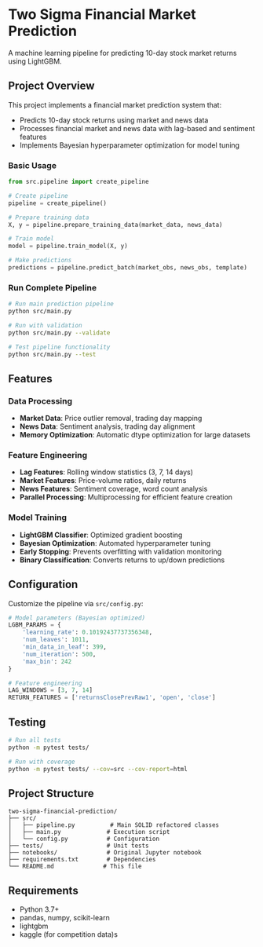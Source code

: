 # Two Sigma Financial Market Prediction

A machine learning pipeline for predicting 10-day stock market returns using LightGBM.

## Project Overview

This project implements a financial market prediction system that:
- Predicts 10-day stock returns using market and news data
- Processes financial market and news data with lag-based and sentiment features
- Implements Bayesian hyperparameter optimization for model tuning

### Basic Usage

```python
from src.pipeline import create_pipeline

# Create pipeline
pipeline = create_pipeline()

# Prepare training data
X, y = pipeline.prepare_training_data(market_data, news_data)

# Train model
model = pipeline.train_model(X, y)

# Make predictions
predictions = pipeline.predict_batch(market_obs, news_obs, template)
```

### Run Complete Pipeline

```bash
# Run main prediction pipeline
python src/main.py

# Run with validation
python src/main.py --validate

# Test pipeline functionality
python src/main.py --test
```

## Features

### Data Processing
- **Market Data**: Price outlier removal, trading day mapping
- **News Data**: Sentiment analysis, trading day alignment
- **Memory Optimization**: Automatic dtype optimization for large datasets

### Feature Engineering
- **Lag Features**: Rolling window statistics (3, 7, 14 days)
- **Market Features**: Price-volume ratios, daily returns
- **News Features**: Sentiment coverage, word count analysis
- **Parallel Processing**: Multiprocessing for efficient feature creation

### Model Training
- **LightGBM Classifier**: Optimized gradient boosting
- **Bayesian Optimization**: Automated hyperparameter tuning
- **Early Stopping**: Prevents overfitting with validation monitoring
- **Binary Classification**: Converts returns to up/down predictions

## Configuration

Customize the pipeline via `src/config.py`:

```python
# Model parameters (Bayesian optimized)
LGBM_PARAMS = {
    'learning_rate': 0.10192437737356348,
    'num_leaves': 1011,
    'min_data_in_leaf': 399,
    'num_iteration': 500,
    'max_bin': 242
}

# Feature engineering
LAG_WINDOWS = [3, 7, 14]
RETURN_FEATURES = ['returnsClosePrevRaw1', 'open', 'close']
```

## Testing

```bash
# Run all tests
python -m pytest tests/

# Run with coverage
python -m pytest tests/ --cov=src --cov-report=html
```

## Project Structure

```
two-sigma-financial-prediction/
├── src/
│   ├── pipeline.py          # Main SOLID refactored classes
│   ├── main.py             # Execution script
│   └── config.py           # Configuration
├── tests/                  # Unit tests
├── notebooks/              # Original Jupyter notebook
├── requirements.txt        # Dependencies
└── README.md              # This file
```

## Requirements

- Python 3.7+
- pandas, numpy, scikit-learn
- lightgbm
- kaggle (for competition data)s